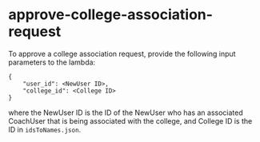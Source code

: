 # approve-college-association-request

To approve a college association request, provide the following input parameters to the lambda:

```{json}
{
    "user_id": <NewUser ID>,
    "college_id": <College ID>
}
```

where the NewUser ID is the ID of the NewUser who has an associated CoachUser that is being associated with the college, and College ID is the ID in `idsToNames.json`.
